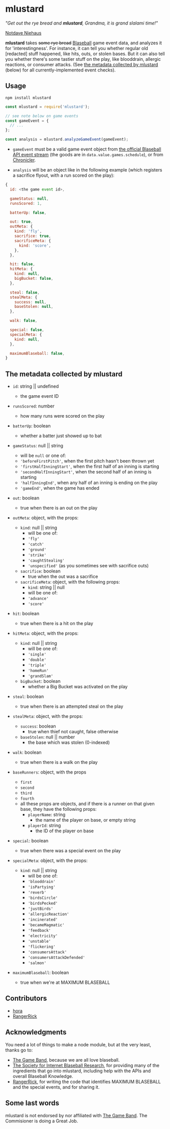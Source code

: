 # mlustard

_"Get out the rye bread and **mlustard**, Grandma, it is grand slalami time!"_

[Notdave Niehaus](https://en.wikipedia.org/wiki/Dave_Niehaus#Notable_catchphrases)

**mlustard** takes ~~some rye bread~~
[Blaseball](https://www.blaseball.com/) game event data, and
analyzes it for 'interestingness'.
For instance, it can tell you whether regular old \[redacted\] stuff happened,
like hits, outs, or stolen bases.
But it can also tell you whether there's some tastier stuff on the play, like
blooddrain, allergic reactions, or consumer attacks.
(See [the metadata collected by mlustard](#the-metadata-collected-by-mlustard)
(below) for all currently-implemented event checks).

## Usage

```
npm install mlustard
```

```js
const mlustard = require('mlustard');

// see note below on game events
const gameEvent = {
  // ...
};

const analysis = mlustard.analyzeGameEvent(gameEvent);
```

- `gameEvent` must be a valid game event object from [the official Blaseball API
event
  stream](https://github.com/Society-for-Internet-Blaseball-Research/blaseball-api-spec/blob/master/streamData.md) (the goods are in `data.value.games.schedule`),
  or from
  [Chronicler](https://astrid.stoplight.io/docs/sibr/reference/Chronicler.v1.yaml).

- `analysis` will be an object like in the following example (which registers a
  sacrifice flyout, with a run scored on the play):

```js
{
  id: <the game event id>,

  gameStatus: null,
  runsScored: 1,

  batterUp: false,

  out: true,
  outMeta: {
    kind: 'fly',
    sacrifice: true,
    sacrificeMeta: {
      kind: 'score',
    },
  },

  hit: false,
  hitMeta: {
    kind: null,
    bigBucket: false,
  },

  steal: false,
  stealMeta: {
    success: null,
    baseStolen: null,
  },

  walk: false,

  special: false,
  specialMeta: {
    kind: null,
  },

  maximumBlaseball: false,
}
```

## The metadata collected by mlustard

- `id`: string || undefined
  - the game event ID

- `runsScored`: number
  - how many runs were scored on the play

- `batterUp`: boolean
  - whether a batter just showed up to bat

- `gameStatus`: null || string
  - will be `null` or one of:
  - `'beforeFirstPitch'`, when the first pitch hasn't been thrown yet
  - `'firstHalfInningStart'`, when the first half of an inning is starting
  - `'secondHalfInningStart'`, when the second half of an inning is starting
  - `'halfInningEnd'`, when any half of an inning is ending on the play
  - `'gameEnd'`, when the game has ended

- `out`: boolean
  - true when there is an out on the play
- `outMeta`: object, with the props:
  - `kind`: null || string
    - will be one of:
    - `'fly'`
    - `'catch'`
    - `'ground'`
    - `'strike'`
    - `'caughtStealing'`
    - `'unspecified'` (as you sometimes see with sacrifice outs)
  - `sacrifice`: boolean
    - true when the out was a sacrifice
  - `sacrificeMeta`: object, with the following props:
    - `kind`: string || null
    - will be one of:
    - `'advance'`
    - `'score'`

- `hit`: boolean
  - true when there is a hit on the play
- `hitMeta`: object, with the props:
  - `kind`: null || string
    - will be one of:
    - `'single'`
    - `'double'`
    - `'triple'`
    - `'homeRun'`
    - `'grandSlam'`
  - `bigBucket`: boolean
    - whether a Big Bucket was activated on the play

- `steal`: boolean
  - true when there is an attempted steal on the play
- `stealMeta`: object, with the props:
  - `success`: boolean
    - true when thief not caught, false otherwise
  - `baseStolen`: null || number
    - the base which was stolen (0-indexed)

- `walk`: boolean
  - true when there is a walk on the play

- `baseRunners`: object, with the props
  - `first`
  - `second`
  - `third`
  - `fourth`
  - all these props are objects, and if there is a runner on that given base,
    they have the following props:
      - `playerName`: string
        - the name of the player on base, or empty string
      - `playerId`: string
        - the ID of the player on base

- `special`: boolean
  - true when there was a special event on the play
- `specialMeta`: object, with the props:
  - `kind`: null || string
    - will be one of:
    - `'blooddrain'`
    - `'isPartying'`
    - `'reverb'`
    - `'birdsCircle'`
    - `'birdsPecked'`
    - `'justBirds'`
    - `'allergicReaction'`
    - `'incinerated'`
    - `'becameMagmatic'`
    - `'feedback'`
    - `'electricity'`
    - `'unstable'`
    - `'flickering'`
    - `'consumersAttack'`
    - `'consumersAttackDefended'`
    - `'salmon'`

- `maximumBlaseball`: boolean
  - true when we're at MAXIMUM BLASEBALL

## Contributors

- [hora](https://github.com/hora)
- [RangerRick](https://github.com/RangerRick)

## Acknowledgments

You need a lot of things to make a node module, but at the very least, thanks go
to:

- [The Game Band](https://thegameband.com/), because we are all love blaseball.
- [The Society for Internet Blaseball Research](https://sibr.dev/), for providing
  many of the ingredients that go into mlustard, including help with the APIs
  and overall Blaseball Knowledge.
- [RangerRick](https://github.com/RangerRick), for writing the code that
  identifies MAXIMUM BLASEBALL and the special events, and for sharing it.

## Some last words

mlustard is not endorsed by nor affiliated with [The Game
Band](https://thegameband.com/).
The Commisioner is doing a Great Job.

